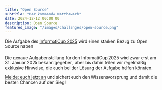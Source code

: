 ```yaml
---
title: "Open Source"
subtitle: "Der kommende Wettbewerb"
date: 2024-12-12 00:00:00
description: Open Source
featured_image: "/images/challenges/open-source.png"
---
```


<p style="margin-bottom:20px;">Die Aufgabe des <a href="https://github.com/informatiCup/informatiCup2025">InformatiCup 2025</a> wird einen starken Bezug zu Open Source haben</p>

Die genaue Aufgabenstellung für den InformatiCup 2025 wird zwar erst am 31. Januar 2025 bekanntgegeben, aber bis dahin teilen wir regelmäßig exklusive Hinweise, die euch bei der Lösung der Aufgabe helfen könnten.

<a href="https://informaticup.gi.de/newsletter">Meldet euch jetzt an</a> und sichert euch den Wissensvorsprung und damit die besten Chancen auf den Sieg!